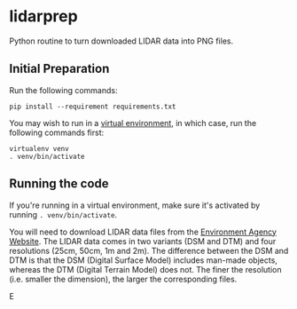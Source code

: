 # lidarprep

Python routine to turn downloaded LIDAR data into PNG files.

## Initial Preparation

Run the following commands:

    pip install --requirement requirements.txt

You may wish to run in a [virtual environment][VE], in which case, run the
following commands first:

    virtualenv venv
    . venv/bin/activate


## Running the code

If you're running in a virtual environment, make sure it's activated by
running `. venv/bin/activate`.

You will need to download LIDAR data files from the
[Environment Agency Website][EA]. The LIDAR data comes in two variants
(DSM and DTM) and four resolutions (25cm, 50cm, 1m and 2m). The
difference between the DSM and DTM is that the DSM (Digital Surface Model)
includes man-made objects, whereas the DTM (Digital Terrain Model) does not.
The finer the resolution (i.e. smaller the dimension), the larger the
corresponding files.

E

[VE]: https://virtualenv.pypa.io/en/stable/ 'Link to VirtualEnv homepage'
[EA]: http://environment.data.gov.uk/ds/survey/ 'Link to Survey Data provided by the Environment Agency'
[DG]:  https://data.gov.uk/data/search?q=LIDAR+Composite&publisher=environment-agency 'Search for LIDAR Composite datasets on data.gov.uk'

